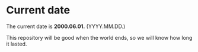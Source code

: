 # Current date

The current date is **2000.06.01.** (YYYY.MM.DD.)

This repository will be good when the world ends, so we will know how long it lasted.